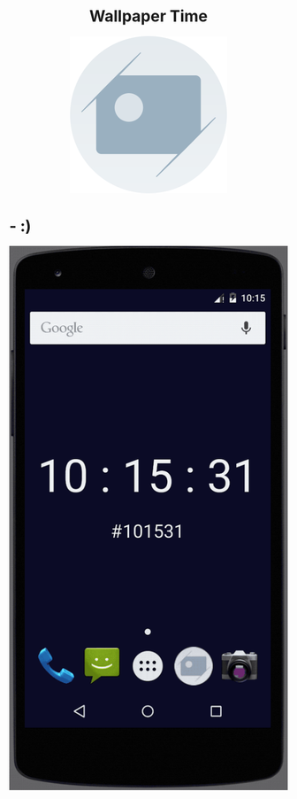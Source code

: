<h1 align="center">Wallpaper Time</h1>
<p align="center"><img src="screenshots/logo.png"/></p>

# - :)
![image](screenshots/2017-03-04_11_22_17.gif)